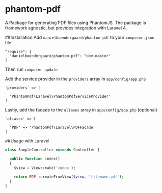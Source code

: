 phantom-pdf
===========

A Package for generating PDF files using PhantomJS. The package is framework agnostic, but provides integration with Laravel 4.

##Installation
Add `danielboendergaard/phantom-pdf` to your `composer.json` file.

````
"require": {
  "danielboendergaard/phantom-pdf": "dev-master"
}
````

Then run `composer update`

Add the service provider in the `providers` array in `app/config/app.php`
````
'providers' => [
  ...
  'PhantomPdf\Laravel\PhantomPdfServiceProvider'
]
````

Lastly, add the facade to the `aliases` array in `app/config/app.php` (optional)
````
'aliases' => [
  ...
  'PDF' => 'PhantomPdf\Laravel\PDFFacade'
]
````

##Usage with Laravel
````php
class SampleController extends Controller {

  public function index()
  {
    $view = View::make('index');
    
    return PDF::createFromView($view, 'filename.pdf');
  }
}
````

